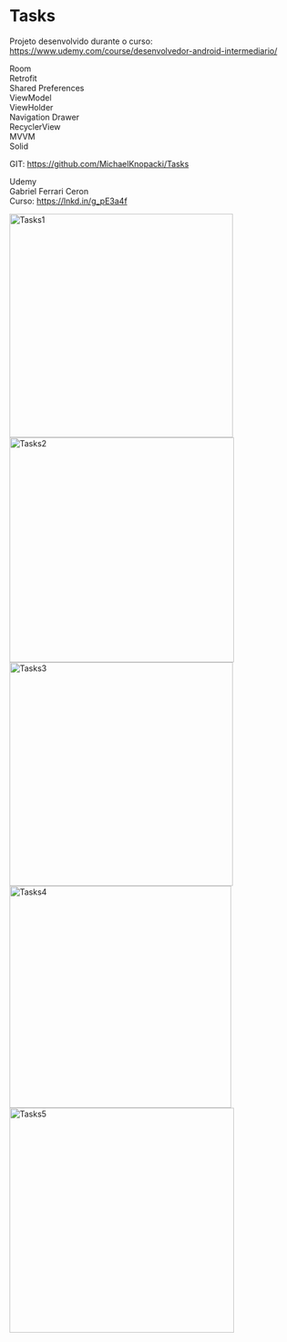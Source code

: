 # Tasks
Projeto desenvolvido durante o curso: https://www.udemy.com/course/desenvolvedor-android-intermediario/

Room<br/> 
Retrofit<br/>
Shared Preferences<br/>
ViewModel<br/>
ViewHolder<br/>
Navigation Drawer<br/>
RecyclerView<br/>
MVVM<br/>
Solid<br/>

GIT: https://github.com/MichaelKnopacki/Tasks<br/>  

Udemy<br/>
Gabriel Ferrari Ceron<br/>
Curso: https://lnkd.in/g_pE3a4f<br/>

<img width="392" alt="Tasks1" src="https://user-images.githubusercontent.com/77402918/216036630-b7cc150c-aafc-461d-b1c0-4f1a4531f603.png">
<img width="394" alt="Tasks2" src="https://user-images.githubusercontent.com/77402918/216036636-21cd5fda-7fb0-40f5-98b4-9b2a08189f4d.png">
<img width="392" alt="Tasks3" src="https://user-images.githubusercontent.com/77402918/216036639-8af811a9-d6cc-4082-8b31-ba5841a91656.png">
<img width="389" alt="Tasks4" src="https://user-images.githubusercontent.com/77402918/216036643-de6d897f-6e37-4aea-9d27-739852b074e7.png">
<img width="394" alt="Tasks5" src="https://user-images.githubusercontent.com/77402918/216036644-f7b8a3c2-f96d-4a29-b262-9d6fbeb6fba0.png">

